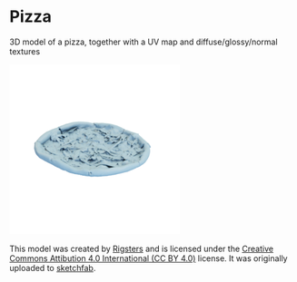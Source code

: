 # Pizza

3D model of a pizza, together with a UV map and diffuse/glossy/normal textures

![pizza](pizza.png)

This model was created by [Rigsters](https://sketchfab.com/rigsters) and is
licensed under the [Creative Commons Attibution 4.0 International (CC BY 4.0)](https://creativecommons.org/licenses/by/4.0/) license.
It was originally uploaded to [sketchfab](https://sketchfab.com/3d-models/pizza-40d50989fec1460f8838b608d999ccd0).


